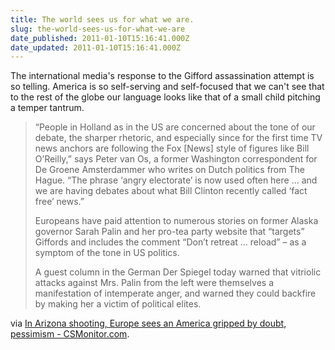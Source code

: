 ```yaml
---
title: The world sees us for what we are.
slug: the-world-sees-us-for-what-we-are
date_published: 2011-01-10T15:16:41.000Z
date_updated: 2011-01-10T15:16:41.000Z
---
```


The international media's response to the Gifford assassination attempt is so telling. America is so self-serving and self-focused that we can't see that to the rest of the globe our language looks like that of a small child pitching a temper tantrum.

> “People in Holland as in the US are concerned about the tone of our debate, the sharper rhetoric, and especially since for the first time TV news anchors are following the Fox [News] style of figures like Bill O’Reilly,” says Peter van Os, a former Washington correspondent for De Groene Amsterdammer who writes on Dutch politics from The Hague. “The phrase ‘angry electorate’ is now used often here ... and we are having debates about what Bill Clinton recently called ‘fact free’ news.”
> 
> Europeans have paid attention to numerous stories on former Alaska governor Sarah Palin and her pro-tea party website that “targets” Giffords and includes the comment “Don’t retreat … reload” – as a symptom of the tone in US politics.
> 
> A guest column in the German Der Spiegel today warned that vitriolic attacks against Mrs. Palin from the left were themselves a manifestation of intemperate anger, and warned they could backfire by making her a victim of political elites.

via [In Arizona shooting, Europe sees an America gripped by doubt, pessimism - CSMonitor.com](http://www.csmonitor.com/World/Europe/2011/0110/In-Arizona-shooting-Europe-sees-an-America-gripped-by-doubt-pessimism).
